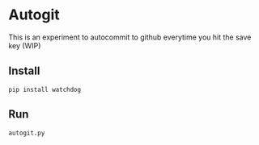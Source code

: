 # Autogit 
This is an experiment to autocommit to github everytime you hit the save key (WIP)

## Install 

```pip install watchdog```

## Run 

```autogit.py```
